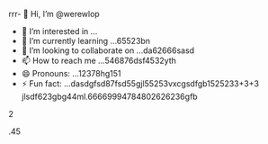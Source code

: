 rrr- 👋 Hi, I’m @werewlop
- 👀 I’m interested in ...
- 🌱 I’m currently learning ...65523bn
- 💞️ I’m looking to collaborate on ...da62666sasd
- 📫 How to reach me ...546876dsf4532yth
- 😄 Pronouns: ...12378hg151
- ⚡ Fun fact: ...dasdgfsd87fsd55gjl55253vxcgsdfgb1525233+3+3
jlsdf623gbg44ml.66669994784802626236gfb
<!---4885gnf
werewlop/werewlop is a ✨ special ✨ repository because its `README.md` (thadsdis file) appears on your GitHub profile.sf
You can click the Preview link to take a look at your ch456nges.cxvhnhn
--->2
.45
